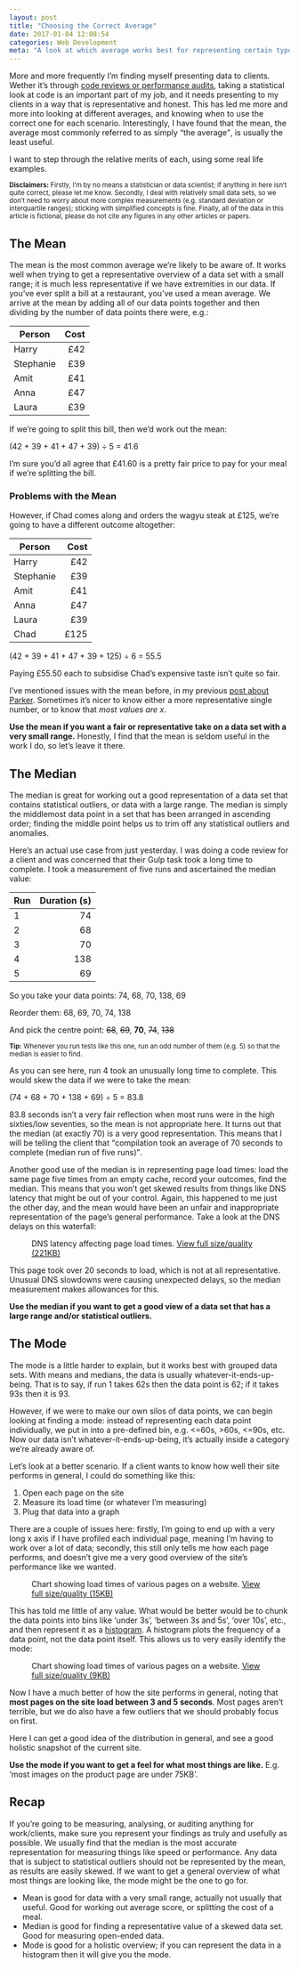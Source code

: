 ```yaml
---
layout: post
title: "Choosing the Correct Average"
date: 2017-01-04 12:08:54
categories: Web Development
meta: "A look at which average works best for representing certain types of data"
---
```


More and more frequently I’m finding myself presenting data to clients. Wether
it’s through [code reviews or performance
audits](https://csswizardry.com/code-reviews/), taking a statistical look at code
is an important part of my job, and it needs presenting to my clients in a way
that is representative and honest. This has led me more and more into looking at
different averages, and knowing when to use the correct one for each scenario.
Interestingly, I have found that the mean, the average most commonly referred to
as simply <q>the average</q>, is usually the least useful.

I want to step through the relative merits of each, using some real life
examples.

<small>**Disclaimers:** Firstly, I’m by no means a statistician or data
scientist; if anything in here isn’t quite correct, please let me know.
Secondly, I deal with relatively small data sets, so we don’t need to worry
about more complex measurements (e.g. standard deviation or interquartile
ranges); sticking with simplified concepts is fine. Finally, all of the data in
this article is fictional, please do not cite any figures in any other articles
or papers.</small>

## The Mean

The mean is the most common average we’re likely to be aware of. It works well
when trying to get a representative overview of a data set with a small range;
it is much less representative if we have extremities in our data. If you’ve
ever split a bill at a restaurant, you’ve used a mean average. We arrive at the
mean by adding all of our data points together and then dividing by the number
of data points there were, e.g.:

| Person    | Cost |
| --------- | ---: |
| Harry     |  £42 |
| Stephanie |  £39 |
| Amit      |  £41 |
| Anna      |  £47 |
| Laura     |  £39 |

If we’re going to split this bill, then we’d work out the mean:

(42 + 39 + 41 + 47 + 39) ÷ 5 = 41.6

I’m sure you’d all agree that £41.60 is a pretty fair price to pay for your meal
if we’re splitting the bill.

### Problems with the Mean

However, if Chad comes along and orders the wagyu steak at £125, we’re going to
have a different outcome altogether:

| Person    | Cost |
| --------- | ---: |
| Harry     |  £42 |
| Stephanie |  £39 |
| Amit      |  £41 |
| Anna      |  £47 |
| Laura     |  £39 |
| Chad      | £125 |

(42 + 39 + 41 + 47 + 39 + 125) ÷ 6 = 55.5

Paying £55.50 each to subsidise Chad’s expensive taste isn’t quite so fair.

I’ve mentioned issues with the mean before, in my previous [post about
Parker](https://csswizardry.com/2016/06/improving-your-css-with-parker/).
Sometimes it’s nicer to know either a more representative single number, or to
know that _most values are <var>x</var>_.

**Use the mean if you want a fair or representative take on a data set with a
very small range.** Honestly, I find that the mean is seldom useful in the work
I do, so let’s leave it there.

## The Median

The median is great for working out a good representation of a data set that
contains statistical outliers, or data with a large range. The median is simply
the middlemost data point in a set that has been arranged in ascending order;
finding the middle point helps us to trim off any statistical outliers and
anomalies.

Here’s an actual use case from just yesterday. I was doing a code review for a
client and was concerned that their Gulp task took a long time to complete. I
took a measurement of five runs and ascertained the median value:

| Run | Duration (s) |
| --- | -----------: |
| 1   |           74 |
| 2   |           68 |
| 3   |           70 |
| 4   |          138 |
| 5   |           69 |

So you take your data points: 74, 68, 70, 138, 69

Reorder them: 68, 69, 70, 74, 138

And pick the centre point: ~~68~~, ~~69~~, **70**, ~~74~~, ~~138~~

<small>**Tip:** Whenever you run tests like this one, run an odd number of them
(e.g. 5) so that the median is easier to find.</small>

As you can see here, run 4 took an unusually long time to complete. This would
skew the data if we were to take the mean:

(74 + 68 + 70 + 138 + 69) ÷ 5 = 83.8

83.8 seconds isn’t a very fair reflection when most runs were in the high
sixties/low seventies, so the mean is not appropriate here. It turns out that
the median (at exactly 70) is a very good representation. This means that I will
be telling the client that <q>compilation took an average of 70 seconds to
complete (median run of five runs)</q>.

Another good use of the median is in representing page load times: load the same
page five times from an empty cache, record your outcomes, find the median. This
means that you won’t get skewed results from things like DNS latency that might
be out of your control. Again, this happened to me just the other day, and the
mean would have been an unfair and inappropriate representation of the page’s
general performance. Take a look at the DNS delays on this waterfall:

<figure>
  <img src="/wp-content/uploads/2017/01/screenshot-dns-latency.png" alt="">
  <figcaption>DNS latency affecting page load times. <a href="/wp-content/uploads/2017/01/screenshot-dns-latency-full.png">View full size/quality (221KB)</a></figcaption>
</figure>

This page took over 20 seconds to load, which is not at all representative.
Unusual DNS slowdowns were causing unexpected delays, so the median measurement
makes allowances for this.

**Use the median if you want to get a good view of a data set that has a large
range and/or statistical outliers.**

## The Mode

The mode is a little harder to explain, but it works best with grouped data
sets. With means and medians, the data is usually whatever-it-ends-up-being.
That is to say, if run 1 takes 62s then the data point is 62; if it takes 93s
then it is 93.

However, if we were to make our own silos of data points, we can begin looking
at finding a mode: instead of representing each data point individually, we put
in into a pre-defined bin, e.g. <=60s, >60s, <=90s, etc. Now our data isn’t
whatever-it-ends-up-being, it’s actually inside a category we’re already aware
of.

Let’s look at a better scenario. If a client wants to know how well their site
performs in general, I could do something like this:

1. Open each page on the site
2. Measure its load time (or whatever I’m measuring)
3. Plug that data into a graph

There are a couple of issues here: firstly, I’m going to end up with a very long
x axis if I have profiled each individual page, meaning I’m having to work over
a lot of data; secondly, this still only tells me how each page performs, and
doesn’t give me a very good overview of the site’s performance like we wanted.

<figure>
  <img src="/wp-content/uploads/2017/01/chart-load-times.png" alt="">
  <figcaption>Chart showing load times of various pages on a website. <a href="/wp-content/uploads/2017/01/chart-load-times.png">View full size/quality (15KB)</a></figcaption>
</figure>

This has told me little of any value. What would be better would be to chunk the
data points into bins like ‘under 3s’, ‘between 3s and 5s’, ‘over 10s’, etc.,
and then represent it as a [histogram](https://en.wikipedia.org/wiki/Histogram).
A histogram plots the frequency of a data point, not the data point itself. This
allows us to very easily identify the mode:

<figure>
  <img src="/wp-content/uploads/2017/01/chart-load-times-histogram.png" alt="">
  <figcaption>Chart showing load times of various pages on a website. <a href="/wp-content/uploads/2017/01/chart-load-times-histogram.png">View full size/quality (9KB)</a></figcaption>
</figure>

Now I have a much better of how the site performs in general, noting that **most
pages on the site load between 3 and 5 seconds**. Most pages aren’t terrible,
but we do also have a few outliers that we should probably focus on first.

Here I can get a good idea of the distribution in general, and see a good
holistic snapshot of the current site.

**Use the mode if you want to get a feel for what most things are like.** E.g.
‘most images on the product page are under 75KB’.

## Recap

If you’re going to be measuring, analysing, or auditing anything for
work/clients, make sure you represent your findings as truly and usefully as
possible. We usually find that the median is the most accurate representation
for measuring things like speed or performance. Any data that is subject to
statistical outliers should not be represented by the mean, as results are
easily skewed. If we want to get a general overview of what most things are
looking like, the mode might be the one to go for.

* Mean is good for data with a very small range, actually not usually that
  useful. Good for working out average score, or splitting the cost of a meal.
* Median is good for finding a representative value of a skewed data set. Good
  for measuring open-ended data.
* Mode is good for a holistic overview; if you can represent the data in a
  histogram then it will give you the mode.
